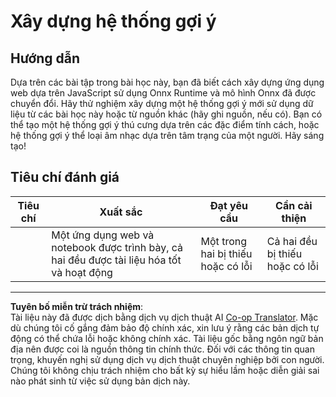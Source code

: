 <!--
CO_OP_TRANSLATOR_METADATA:
{
  "original_hash": "799ed651e2af0a7cad17c6268db11578",
  "translation_date": "2025-09-05T19:55:35+00:00",
  "source_file": "4-Classification/4-Applied/assignment.md",
  "language_code": "vi"
}
-->
# Xây dựng hệ thống gợi ý

## Hướng dẫn

Dựa trên các bài tập trong bài học này, bạn đã biết cách xây dựng ứng dụng web dựa trên JavaScript sử dụng Onnx Runtime và mô hình Onnx đã được chuyển đổi. Hãy thử nghiệm xây dựng một hệ thống gợi ý mới sử dụng dữ liệu từ các bài học này hoặc từ nguồn khác (hãy ghi nguồn, nếu có). Bạn có thể tạo một hệ thống gợi ý thú cưng dựa trên các đặc điểm tính cách, hoặc hệ thống gợi ý thể loại âm nhạc dựa trên tâm trạng của một người. Hãy sáng tạo!

## Tiêu chí đánh giá

| Tiêu chí | Xuất sắc                                                                 | Đạt yêu cầu                          | Cần cải thiện                     |
| -------- | ----------------------------------------------------------------------- | ------------------------------------ | --------------------------------- |
|          | Một ứng dụng web và notebook được trình bày, cả hai đều được tài liệu hóa tốt và hoạt động | Một trong hai bị thiếu hoặc có lỗi   | Cả hai đều bị thiếu hoặc có lỗi   |

---

**Tuyên bố miễn trừ trách nhiệm**:  
Tài liệu này đã được dịch bằng dịch vụ dịch thuật AI [Co-op Translator](https://github.com/Azure/co-op-translator). Mặc dù chúng tôi cố gắng đảm bảo độ chính xác, xin lưu ý rằng các bản dịch tự động có thể chứa lỗi hoặc không chính xác. Tài liệu gốc bằng ngôn ngữ bản địa nên được coi là nguồn thông tin chính thức. Đối với các thông tin quan trọng, khuyến nghị sử dụng dịch vụ dịch thuật chuyên nghiệp bởi con người. Chúng tôi không chịu trách nhiệm cho bất kỳ sự hiểu lầm hoặc diễn giải sai nào phát sinh từ việc sử dụng bản dịch này.